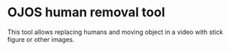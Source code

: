 # OJOS human removal tool
This tool allows replacing humans and moving object in a video with stick figure or other images.